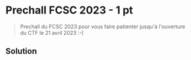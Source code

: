 # Prechall FCSC 2023 - 1 pt

>Prechall du FCSC 2023 pour vous faire patienter jusqu'à l'ouverture du CTF le 21 avril 2023 :-)


## Solution
